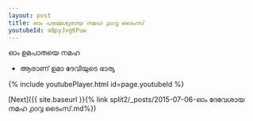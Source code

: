 ```yaml
---
layout: post
title: ഓം പരമേശ്വരായ നമഹ ൧൦൮ ടൈംസ്
youtubeId: aQpyJvgKPuw
---
```

 
 
 ഓം ഉമപാതയെ നമഹ 
 
 -  ആരാണ് ഉമാ ദേവിയുടെ ഭാര്യ 
 
  
 
  
 
 
 
 
 
 


{% include youtubePlayer.html id=page.youtubeId %}
 
[Next]({{ site.baseurl }}{% link  split2/_posts/2015-07-06-ഓം ദേവേശായ നമഹ ൧൦൮ ടൈംസ്.md%})
 
